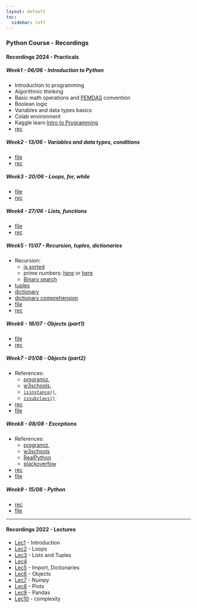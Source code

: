 ```yaml
---
layout: default
toc:
  sidebar: left
---
```


### Python Course - Recordings

#### Recordings 2024 - Practicals
##### Week1 - 06/06 - Introduction to Python
* Introduction to programming
* Algorithmic thinking
* Basic math operations and [PEMDAS](https://www.mathsisfun.com/operation-order-pemdas.html) convention
* Boolean logic
* Variables and data types basics
* Colab environment
* Kaggle learn [Intro to Programming](https://www.kaggle.com/learn/intro-to-programming)
* [rec](https://sce-ac-il.zoom.us/rec/share/5Zq8vKah3y_j8oMGNH8rALrz8lQvbpcx_e43bLX2uudkdltUibj3AykH4pRF7T75.1V21lsy1GHk5OabQ?startTime=1717656500000)

##### Week2 - 13/06 - Variables and data types, conditions
* [file](/suppl/python/ta2024/week2.ipynb)
* [rec](https://sce-ac-il.zoom.us/rec/share/TZOJgc5455zSbPZuvl_Vji1RMz4zXgPfpv7-XnlzLFKmKV3p5pXXwnM4do32oD25.PCAjh8apZ6nk2SU2?startTime=1718260594000)

##### Week3 - 20/06 - Loops, for, while
* [file](/suppl/python/ta2024/week3.ipynb)
* [rec](https://sce-ac-il.zoom.us/rec/share/lwNIafOsYPB_rwpfzs3S9OCKuVKOCI2wffpck7ibMgoZW6eLFXutPFhFaS78vMyI._EDkdQj7pasiggQ-?startTime=1718864833000)

##### Week4 - 27/06 - Lists, functions
* [file](/suppl/python/ta2024/week4.ipynb)
* [rec](https://sce-ac-il.zoom.us/rec/share/9XvfJwME4mRaob_MFI80GJtKVoQPTGTGm1RS7auN18RtWTT-GFapYhQ-uHr_APH2.ETDrZP1vivso2mBs?startTime=1719469283000)

##### Week5 - 11/07 - Recursion, tuples, dictionaries
* Recursion:
  * [is sorted](https://stackoverflow.com/a/26838985/2095755) 
  * prime numbers: [here](https://prepinsta.com/python-program/prime-number-using-recursion/) or [here](https://www.geeksforgeeks.org/python-program-to-check-whether-a-number-is-prime-or-not/)
  * [Binary search](https://www.geeksforgeeks.org/python-program-for-binary-search/)
* [tuples](https://www.w3schools.com/python/python_tuples.asp)
* [dictionary](https://www.w3schools.com/python/python_dictionaries.asp)
* [dictionary comprehension](https://www.programiz.com/python-programming/dictionary-comprehension)
* [file](/suppl/python/ta2024/week5.ipynb)
* [rec](https://sce-ac-il.zoom.us/rec/share/5fvT4JKhz2ye64mklmzEjausGb9Hi-MSBRADLcJrI_H0k8MnVM9Ew0wdWQ6SxoQO._hj_rfoBFWDtu5kz?startTime=1720678911000)

##### Week6 - 18/07 - Objects (part1)
* [file](/suppl/python/ta2024/week6.ipynb)
* [rec](https://sce-ac-il.zoom.us/rec/share/0gkEe054gIRbh6ZSm1Hp6ApNkTsJwZgW0mByLsx8dUk9TC2v8fj7D0TUoLfQyBnd.7Z8oDyYBECDZLs5C?startTime=1721889017000)


##### Week7 - 01/08 - Objects (part2)
* References:
	- [programiz](https://www.programiz.com/python-programming/class), 
    - [w3schools](https://www.w3schools.com/python/python_inheritance.asp),
    - [`isinstance()`](https://www.w3schools.com/python/ref_func_isinstance.asp), 
    - [`issubclass()`](https://www.w3schools.com/python/ref_func_issubclass.asp)
* [rec](https://sce-ac-il.zoom.us/rec/share/h72GOipUtwYbkHZ_xAgHRBa-PPhqS3PM8wKjdrQiRoLPM5nIK1-pkiGRrRm-CIv1.ZF1-sHJi0HyMwYXE?startTime=1722493506000)
* [file](/suppl/python/ta2024/week7.ipynb)

##### Week8 - 08/08 - Exceptions
* References:
    - [programiz](https://www.programiz.com/python-programming/exception-handling), 
    - [w3schools](https://www.w3schools.com/python/python_try_except.asp)
    - [RealPython](https://realpython.com/python-exceptions/)
    - [stackoverfow](https://realpython.com/python-exceptions/)
* [rec](https://sce-ac-il.zoom.us/rec/share/wwnSy7OdfjMh-p8ML18x3t-FDXPdQmMCp9vD_4vARt2Wnexr188T90hJpVuH-I17._1UcRJhFnPNUDkIJ?startTime=1723098382000)
* [file](/suppl/python/ta2024/week8-exceptions.ipynb)

##### Week9 - 15/08 - Python
* [rec](https://sce-ac-il.zoom.us/rec/share/F5ISnyWW9o8Uw0aRotlaDjZIzsE_WVGvlOokECV2uWl5aoOcI1KrGjAwCAxr66GI.Gb_wPJ6K-qpsaQVG?startTime=1723702799000)
* [file](/suppl/python/ta2024/week9-pandas.ipynb)

---

#### Recordings 2022 - Lectures
* [Lec1](https://objectstorage.il-jerusalem-1.oraclecloud.com/n/frrgqfrxhcca/b/scevideo/o/a2/a24e1dbdd37204624f1456a35673d21c31dcc51a.mp4) - Introduction
* [Lec2](https://objectstorage.il-jerusalem-1.oraclecloud.com/n/frrgqfrxhcca/b/scevideo/o/49/49363f7b281f26be3bccfba04e0283d9fc29ec1a.mp4) - Loops
* [Lec3](https://objectstorage.il-jerusalem-1.oraclecloud.com/n/frrgqfrxhcca/b/scevideo/o/10/108616b370ef2fca59eda5b41d0bcbd751531711.mp4) - Lists and Tuples
* [Lec4](https://objectstorage.il-jerusalem-1.oraclecloud.com/n/frrgqfrxhcca/b/scevideo/o/4b/4b032c7e61ce8eaa96106b53a6181d91dbf52894.mp4)
* [Lec5](https://objectstorage.il-jerusalem-1.oraclecloud.com/n/frrgqfrxhcca/b/scevideo/o/d7/d7a4e8905c38c1811d273d2e6a5b1726fe8a800d.mp4) - Import, Dictionaries
* [Lec6](https://objectstorage.il-jerusalem-1.oraclecloud.com/n/frrgqfrxhcca/b/scevideo/o/37/37f482e615e8f359898af92c5a549d72405abeee.mp4) - Objects
* [Lec7](https://objectstorage.il-jerusalem-1.oraclecloud.com/n/frrgqfrxhcca/b/scevideo/o/fd/fdffbe40eca62ff7d68a5ac6f0feafc0286c12d7.mp4) - Numpy
* [Lec8](https://objectstorage.il-jerusalem-1.oraclecloud.com/n/frrgqfrxhcca/b/scevideo/o/9f/9f61b7bbde4134c76ada6d7f5e4d63716317b6c3.mp4) - Plots
* [Lec9](https://objectstorage.il-jerusalem-1.oraclecloud.com/n/frrgqfrxhcca/b/scevideo/o/c8/c879bb774c6675a007756566342eec7ca042625a.mp4) - Pandas
* [Lec10](https://objectstorage.il-jerusalem-1.oraclecloud.com/n/frrgqfrxhcca/b/scevideo/o/ba/bac3da482694d07f4b61f7429251c8105df36101.mp4) - complexity